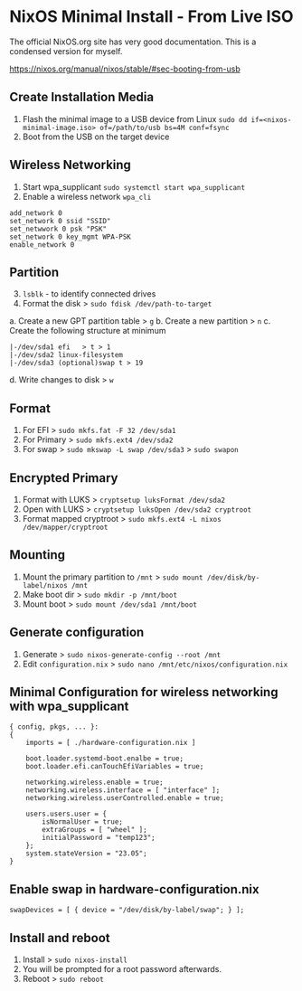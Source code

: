# NixOS Minimal Install - From Live ISO

The official NixOS.org site has very good documentation. This is a condensed version for myself.

https://nixos.org/manual/nixos/stable/#sec-booting-from-usb

## Create Installation Media
1. Flash the minimal image to a USB device from Linux
`sudo dd if=<nixos-minimal-image.iso> of=/path/to/usb bs=4M conf=fsync`
2. Boot from the USB on the target device
## Wireless Networking
1. Start wpa_supplicant
`sudo systemctl start wpa_supplicant`
2. Enable a wireless network
`wpa_cli`
```
add_network 0
set_network 0 ssid "SSID"
set_netwwork 0 psk "PSK"
set_network 0 key_mgmt WPA-PSK
enable_network 0
```
## Partition
3. `lsblk` - to identify connected drives
4. Format the disk > `sudo fdisk /dev/path-to-target`

a. Create a new GPT partition table > `g`
b. Create a new partition > `n`
c. Create the following structure at minimum
```
|-/dev/sda1 efi   > t > 1
|-/dev/sda2 linux-filesystem 
|-/dev/sda3 (optional)swap t > 19
```
d. Write changes to disk > `w`
## Format
1. For EFI > `sudo mkfs.fat -F 32 /dev/sda1`
2. For Primary > `sudo mkfs.ext4 /dev/sda2`
3. For swap > `sudo mkswap -L swap /dev/sda3` > `sudo swapon`
## Encrypted Primary
1. Format with LUKS > `cryptsetup luksFormat /dev/sda2`
2. Open with LUKS > `cryptsetup luksOpen /dev/sda2 cryptroot`
3. Format mapped cryptroot > `sudo mkfs.ext4 -L nixos /dev/mapper/cryptroot`
## Mounting
1. Mount the primary partition to `/mnt` > `sudo mount /dev/disk/by-label/nixos /mnt`
2. Make boot dir > `sudo mkdir -p /mnt/boot`
3. Mount boot > `sudo mount /dev/sda1 /mnt/boot`
## Generate configuration
1. Generate > `sudo nixos-generate-config --root /mnt`
2. Edit `configuration.nix` > `sudo nano /mnt/etc/nixos/configuration.nix`

## Minimal Configuration for wireless networking with wpa_supplicant
```
{ config, pkgs, ... }:
{
	imports = [ ./hardware-configuration.nix ]
	
	boot.loader.systemd-boot.enalbe = true;
	boot.loader.efi.canTouchEfiVariables = true;

	networking.wireless.enable = true;
	networking.wireless.interface = [ "interface" ];
	networking.wireless.userControlled.enable = true;

	users.users.user = {
		isNormalUser = true;
		extraGroups = [ "wheel" ];
		initialPassword = "temp123";	
	};
	system.stateVersion = "23.05";
}
```
## Enable swap in hardware-configuration.nix
```
swapDevices = [ { device = "/dev/disk/by-label/swap"; } ];
```
## Install and reboot
1. Install > `sudo nixos-install`
2. You will be prompted for a root password afterwards.
3. Reboot > `sudo reboot`
